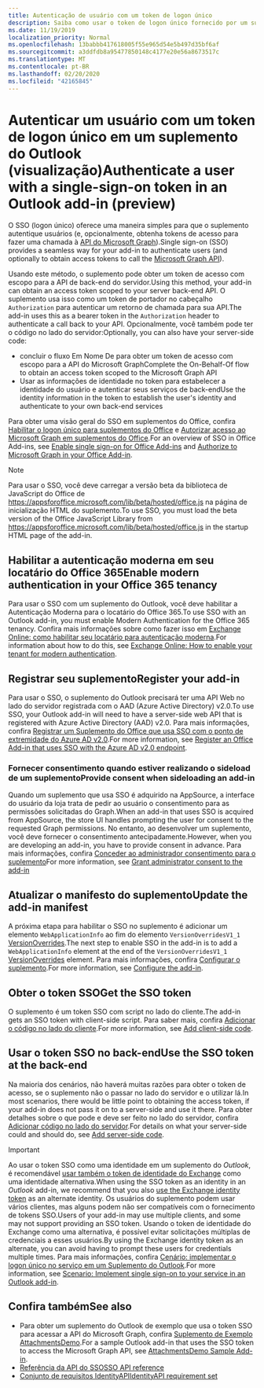 ```yaml
---
title: Autenticação de usuário com um token de logon único
description: Saiba como usar o token de logon único fornecido por um suplemento do Outlook para implementar o SSO com o serviço.
ms.date: 11/19/2019
localization_priority: Normal
ms.openlocfilehash: 13babbb417618005f55e965d54e5b497d35bf6af
ms.sourcegitcommit: a3ddfdb8a95477850148c4177e20e56a8673517c
ms.translationtype: MT
ms.contentlocale: pt-BR
ms.lasthandoff: 02/20/2020
ms.locfileid: "42165845"
---
```

# <a name="authenticate-a-user-with-a-single-sign-on-token-in-an-outlook-add-in-preview"></a><span data-ttu-id="db046-103">Autenticar um usuário com um token de logon único em um suplemento do Outlook (visualização)</span><span class="sxs-lookup"><span data-stu-id="db046-103">Authenticate a user with a single-sign-on token in an Outlook add-in (preview)</span></span>

<span data-ttu-id="db046-104">O SSO (logon único) oferece uma maneira simples para que o suplemento autentique usuários (e, opcionalmente, obtenha tokens de acesso para fazer uma chamada à [API do Microsoft Graph](/graph/overview)).</span><span class="sxs-lookup"><span data-stu-id="db046-104">Single sign-on (SSO) provides a seamless way for your add-in to authenticate users (and optionally to obtain access tokens to call the [Microsoft Graph API](/graph/overview)).</span></span>

<span data-ttu-id="db046-105">Usando este método, o suplemento pode obter um token de acesso com escopo para a API de back-end do servidor.</span><span class="sxs-lookup"><span data-stu-id="db046-105">Using this method, your add-in can obtain an access token scoped to your server back-end API.</span></span> <span data-ttu-id="db046-106">O suplemento usa isso como um token de portador no cabeçalho `Authorization` para autenticar um retorno de chamada para sua API.</span><span class="sxs-lookup"><span data-stu-id="db046-106">The add-in uses this as a bearer token in the `Authorization` header to authenticate a call back to your API.</span></span> <span data-ttu-id="db046-107">Opcionalmente, você também pode ter o código no lado do servidor:</span><span class="sxs-lookup"><span data-stu-id="db046-107">Optionally, you can also have your server-side code:</span></span>

- <span data-ttu-id="db046-108">concluir o fluxo Em Nome De para obter um token de acesso com escopo para a API do Microsoft Graph</span><span class="sxs-lookup"><span data-stu-id="db046-108">Complete the On-Behalf-Of flow to obtain an access token scoped to the Microsoft Graph API</span></span>
- <span data-ttu-id="db046-109">Usar as informações de identidade no token para estabelecer a identidade do usuário e autenticar seus serviços de back-end</span><span class="sxs-lookup"><span data-stu-id="db046-109">Use the identity information in the token to establish the user's identity and authenticate to your own back-end services</span></span>

<span data-ttu-id="db046-110">Para obter uma visão geral do SSO em suplementos do Office, confira [Habilitar o logon único para suplementos do Office](../develop/sso-in-office-add-ins.md) e [Autorizar acesso ao Microsoft Graph em suplementos do Office](../develop/authorize-to-microsoft-graph.md).</span><span class="sxs-lookup"><span data-stu-id="db046-110">For an overview of SSO in Office Add-ins, see [Enable single sign-on for Office Add-ins](../develop/sso-in-office-add-ins.md) and [Authorize to Microsoft Graph in your Office Add-in](../develop/authorize-to-microsoft-graph.md).</span></span>

> [!NOTE]
> <span data-ttu-id="db046-111">Para usar o SSO, você deve carregar a versão beta da biblioteca de JavaScript do Office de https://appsforoffice.microsoft.com/lib/beta/hosted/office.js na página de inicialização HTML do suplemento.</span><span class="sxs-lookup"><span data-stu-id="db046-111">To use SSO, you must load the beta version of the Office JavaScript Library from https://appsforoffice.microsoft.com/lib/beta/hosted/office.js in the startup HTML page of the add-in.</span></span>

## <a name="enable-modern-authentication-in-your-office-365-tenancy"></a><span data-ttu-id="db046-112">Habilitar a autenticação moderna em seu locatário do Office 365</span><span class="sxs-lookup"><span data-stu-id="db046-112">Enable modern authentication in your Office 365 tenancy</span></span>

<span data-ttu-id="db046-113">Para usar o SSO com um suplemento do Outlook, você deve habilitar a Autenticação Moderna para o locatário do Office 365.</span><span class="sxs-lookup"><span data-stu-id="db046-113">To use SSO with an Outlook add-in, you must enable Modern Authentication for the Office 365 tenancy.</span></span> <span data-ttu-id="db046-114">Confira mais informações sobre como fazer isso em [Exchange Online: como habilitar seu locatário para autenticação moderna](https://social.technet.microsoft.com/wiki/contents/articles/32711.exchange-online-how-to-enable-your-tenant-for-modern-authentication.aspx).</span><span class="sxs-lookup"><span data-stu-id="db046-114">For information about how to do this, see [Exchange Online: How to enable your tenant for modern authentication](https://social.technet.microsoft.com/wiki/contents/articles/32711.exchange-online-how-to-enable-your-tenant-for-modern-authentication.aspx).</span></span>

## <a name="register-your-add-in"></a><span data-ttu-id="db046-115">Registrar seu suplemento</span><span class="sxs-lookup"><span data-stu-id="db046-115">Register your add-in</span></span>

<span data-ttu-id="db046-116">Para usar o SSO, o suplemento do Outlook precisará ter uma API Web no lado do servidor registrada com o AAD (Azure Active Directory) v2.0.</span><span class="sxs-lookup"><span data-stu-id="db046-116">To use SSO, your Outlook add-in will need to have a server-side web API that is registered with Azure Active Directory (AAD) v2.0.</span></span> <span data-ttu-id="db046-117">Para mais informações, confira [Registrar um Suplemento do Office que usa SSO com o ponto de extremidade do Azure AD v2.0](../develop/register-sso-add-in-aad-v2.md).</span><span class="sxs-lookup"><span data-stu-id="db046-117">For more information, see [Register an Office Add-in that uses SSO with the Azure AD v2.0 endpoint](../develop/register-sso-add-in-aad-v2.md).</span></span>

### <a name="provide-consent-when-sideloading-an-add-in"></a><span data-ttu-id="db046-118">Fornecer consentimento quando estiver realizando o sideload de um suplemento</span><span class="sxs-lookup"><span data-stu-id="db046-118">Provide consent when sideloading an add-in</span></span>

<span data-ttu-id="db046-119">Quando um suplemento que usa SSO é adquirido na AppSource, a interface do usuário da loja trata de pedir ao usuário o consentimento para as permissões solicitadas do Graph.</span><span class="sxs-lookup"><span data-stu-id="db046-119">When an add-in that uses SSO is acquired from AppSource, the store UI handles prompting the user for consent to the requested Graph permissions.</span></span> <span data-ttu-id="db046-120">No entanto, ao desenvolver um suplemento, você deve fornecer o consentimento antecipadamente.</span><span class="sxs-lookup"><span data-stu-id="db046-120">However, when you are developing an add-in, you have to provide consent in advance.</span></span> <span data-ttu-id="db046-121">Para mais informações, confira [Conceder ao administrador consentimento para o suplemento](../develop/grant-admin-consent-to-an-add-in.md)</span><span class="sxs-lookup"><span data-stu-id="db046-121">For more information, see [Grant administrator consent to the add-in](../develop/grant-admin-consent-to-an-add-in.md)</span></span>

## <a name="update-the-add-in-manifest"></a><span data-ttu-id="db046-122">Atualizar o manifesto do suplemento</span><span class="sxs-lookup"><span data-stu-id="db046-122">Update the add-in manifest</span></span>

<span data-ttu-id="db046-123">A próxima etapa para habilitar o SSO no suplemento é adicionar um elemento `WebApplicationInfo` ao fim do elemento `VersionOverridesV1_1` [VersionOverrides](../reference/manifest/versionoverrides.md).</span><span class="sxs-lookup"><span data-stu-id="db046-123">The next step to enable SSO in the add-in is to add a `WebApplicationInfo` element at the end of the `VersionOverridesV1_1` [VersionOverrides](../reference/manifest/versionoverrides.md) element.</span></span> <span data-ttu-id="db046-124">Para mais informações, confira [Configurar o suplemento](../develop/sso-in-office-add-ins.md#configure-the-add-in).</span><span class="sxs-lookup"><span data-stu-id="db046-124">For more information, see [Configure the add-in](../develop/sso-in-office-add-ins.md#configure-the-add-in).</span></span>

## <a name="get-the-sso-token"></a><span data-ttu-id="db046-125">Obter o token SSO</span><span class="sxs-lookup"><span data-stu-id="db046-125">Get the SSO token</span></span>

<span data-ttu-id="db046-126">O suplemento é um token SSO com script no lado do cliente.</span><span class="sxs-lookup"><span data-stu-id="db046-126">The add-in gets an SSO token with client-side script.</span></span> <span data-ttu-id="db046-127">Para saber mais, confira [Adicionar o código no lado do cliente](../develop/sso-in-office-add-ins.md#add-client-side-code).</span><span class="sxs-lookup"><span data-stu-id="db046-127">For more information, see [Add client-side code](../develop/sso-in-office-add-ins.md#add-client-side-code).</span></span>

## <a name="use-the-sso-token-at-the-back-end"></a><span data-ttu-id="db046-128">Usar o token SSO no back-end</span><span class="sxs-lookup"><span data-stu-id="db046-128">Use the SSO token at the back-end</span></span>

<span data-ttu-id="db046-129">Na maioria dos cenários, não haverá muitas razões para obter o token de acesso, se o suplemento não o passar no lado do servidor e o utilizar lá.</span><span class="sxs-lookup"><span data-stu-id="db046-129">In most scenarios, there would be little point to obtaining the access token, if your add-in does not pass it on to a server-side and use it there.</span></span> <span data-ttu-id="db046-130">Para obter detalhes sobre o que pode e deve ser feito no lado do servidor, confira [Adicionar código no lado do servidor](../develop/sso-in-office-add-ins.md#add-server-side-code).</span><span class="sxs-lookup"><span data-stu-id="db046-130">For details on what your server-side could and should do, see [Add server-side code](../develop/sso-in-office-add-ins.md#add-server-side-code).</span></span>

> [!IMPORTANT]
> <span data-ttu-id="db046-131">Ao usar o token SSO como uma identidade em um suplemento do *Outlook*, é recomendável [usar também o token de identidade do Exchange](authenticate-a-user-with-an-identity-token.md) como uma identidade alternativa.</span><span class="sxs-lookup"><span data-stu-id="db046-131">When using the SSO token as an identity in an *Outlook* add-in, we recommend that you also [use the Exchange identity token](authenticate-a-user-with-an-identity-token.md) as an alternate identity.</span></span> <span data-ttu-id="db046-132">Os usuários do suplemento podem usar vários clientes, mas alguns podem não ser compatíveis com o fornecimento de tokens SSO.</span><span class="sxs-lookup"><span data-stu-id="db046-132">Users of your add-in may use multiple clients, and some may not support providing an SSO token.</span></span> <span data-ttu-id="db046-133">Usando o token de identidade do Exchange como uma alternativa, é possível evitar solicitações múltiplas de credenciais a esses usuários.</span><span class="sxs-lookup"><span data-stu-id="db046-133">By using the Exchange identity token as an alternate, you can avoid having to prompt these users for credentials multiple times.</span></span> <span data-ttu-id="db046-134">Para mais informações, confira [Cenário: implementar o logon único no serviço em um Suplemento do Outlook](implement-sso-in-outlook-add-in.md).</span><span class="sxs-lookup"><span data-stu-id="db046-134">For more information, see [Scenario: Implement single sign-on to your service in an Outlook add-in](implement-sso-in-outlook-add-in.md).</span></span>

## <a name="see-also"></a><span data-ttu-id="db046-135">Confira também</span><span class="sxs-lookup"><span data-stu-id="db046-135">See also</span></span>

- <span data-ttu-id="db046-136">Para obter um suplemento do Outlook de exemplo que usa o token SSO para acessar a API do Microsoft Graph, confira [Suplemento de Exemplo AttachmentsDemo](https://github.com/OfficeDev/outlook-add-in-attachments-demo).</span><span class="sxs-lookup"><span data-stu-id="db046-136">For a sample Outlook add-in that uses the SSO token to access the Microsoft Graph API, see [AttachmentsDemo Sample Add-in](https://github.com/OfficeDev/outlook-add-in-attachments-demo).</span></span>
- [<span data-ttu-id="db046-137">Referência da API do SSO</span><span class="sxs-lookup"><span data-stu-id="db046-137">SSO API reference</span></span>](../develop/sso-in-office-add-ins.md#sso-api-reference)
- [<span data-ttu-id="db046-138">Conjunto de requisitos IdentityAPI</span><span class="sxs-lookup"><span data-stu-id="db046-138">IdentityAPI requirement set</span></span>](../reference/requirement-sets/identity-api-requirement-sets.md)
